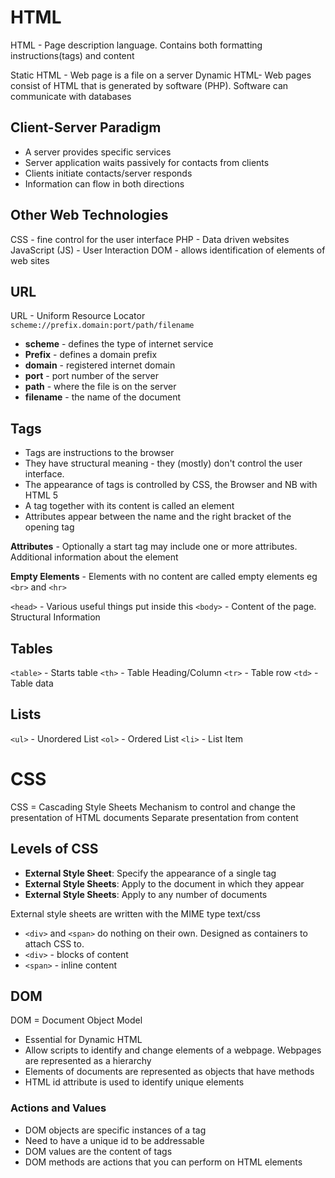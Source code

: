 # HTML
HTML - Page description language. Contains both formatting instructions(tags) and content

Static HTML - Web page is a file on a server
Dynamic HTML- Web pages consist of HTML that is generated by software (PHP). Software can communicate with databases

## Client-Server Paradigm
- A server provides specific services
- Server application waits passively for contacts from clients
- Clients initiate contacts/server responds
- Information can flow in both directions

## Other Web Technologies
CSS - fine control for the user interface
PHP - Data driven websites
JavaScript (JS) - User Interaction
DOM - allows identification of elements of web sites

## URL
URL - Uniform Resource Locator
`scheme://prefix.domain:port/path/filename`
- **scheme** - defines the type of internet service
- **Prefix** - defines a domain prefix
- **domain** - registered internet domain
- **port** - port number of the server
- **path** - where the file is on the server
- **filename** - the name of the document

## Tags
- Tags are instructions to the browser
- They have structural meaning - they (mostly) don't control the user interface. 
- The appearance of tags is controlled by CSS, the Browser and NB with HTML 5
- A tag together with its content is called an element
- Attributes appear between the name and the right bracket of the opening tag

**Attributes** - Optionally a start tag may include one or more attributes. Additional information about the element

**Empty Elements** - Elements with no content are called empty elements eg `<br>` and  `<hr>`

`<head>` - Various useful things put inside this
`<body>` - Content of the page. Structural Information

## Tables
`<table>` - Starts table
`<th>` - Table Heading/Column
`<tr>` - Table row
`<td>` - Table data

## Lists
`<ul>` - Unordered List
`<ol>` - Ordered List
`<li>` - List Item

# CSS
CSS = Cascading Style Sheets
Mechanism to control and change the presentation of HTML documents
Separate presentation from content

## Levels of CSS
- **External Style Sheet**: Specify the appearance of a single tag
- **External Style Sheets**: Apply to the document in which they appear
- **External Style Sheets**: Apply to any number of documents

External style sheets are written with the MIME type text/css

- `<div>` and `<span>` do nothing on their own. Designed as containers to attach CSS to.
- `<div>` - blocks of content
- `<span>` - inline content

## DOM
DOM = Document Object Model
- Essential for Dynamic HTML
- Allow scripts to identify and change elements of a webpage. Webpages are represented as a hierarchy
- Elements of documents are represented as objects that have methods
- HTML id attribute is used to identify unique elements

### Actions and Values
- DOM objects are specific instances of a tag
- Need to have a unique id to be addressable
- DOM values are the content of tags
- DOM methods are actions that you can perform on HTML elements